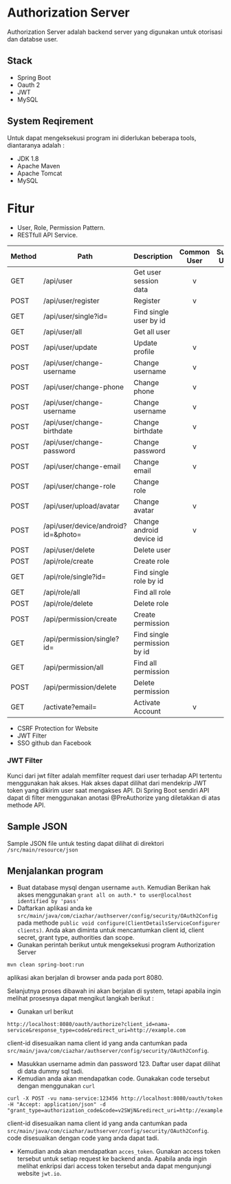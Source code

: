 # Authorization Server
Authorization Server adalah backend server yang digunakan untuk otorisasi dan databse user.

## Stack 
- Spring Boot
- Oauth 2
- JWT
- MySQL

## System Reqirement
Untuk dapat mengeksekusi program ini diderlukan beberapa tools, diantaranya adalah :
- JDK 1.8
- Apache Maven
- Apache Tomcat
- MySQL

# Fitur
- User, Role, Permission Pattern.
- RESTfull API Service.

Method	| Path	| Description	| Common User	| Super User
------------- | ------------------------- | ------------- |:-------------:|:----------------:|
GET	| /api/user	| Get user session data	| v | v	
POST	| /api/user/register	| Register	| v | v
GET	| /api/user/single?id=	| Find single user by id	|   | 	v
GET	| /api/user/all| Get all user	|  | v
POST	| /api/user/update	| Update profile	| v | v
POST	| /api/user/change-username	| Change username	| v | v
POST	| /api/user/change-phone	| Change phone	|  v | v
POST	| /api/user/change-username	| Change username	| v | v
POST	| /api/user/change-birthdate	| Change birthdate	| v | v
POST	| /api/user/change-password	| Change password	| v | v
POST	| /api/user/change-email	| Change email	| v | v
POST	| /api/user/change-role	| Change role	|   | v
POST	| /api/user/upload/avatar	| Change avatar	| v | v
POST	| /api/user/device/android?id=&photo=	| Change android device id	| v | v
POST	| /api/user/delete	| Delete user	|   | v
POST	| /api/role/create	| Create role	|   | v
GET	| /api/role/single?id= | Find single role by id	|   | v
GET	| /api/role/all	| Find all role	|   | v
POST	| /api/role/delete	| Delete role	|   | v
POST	| /api/permission/create	| Create permission	|   | v
GET	| /api/permission/single?id= | Find single permission by id	|   | v
GET	| /api/permission/all	| Find all permission|   | v
POST	| /api/permission/delete	| Delete permission	|   | v
GET	| /activate?email=	| Activate Account	|  v  |  v 

- CSRF Protection for Website
- JWT Filter
- SSO github dan Facebook

### JWT Filter
Kunci dari jwt filter adalah memfilter request dari user terhadap API tertentu menggunakan hak akses. Hak akses dapat dilihat dari mendekrip JWT token yang dikirim user saat mengakses API. Di Spring Boot sendiri API dapat di filter menggunakan anotasi @PreAuthorize yang diletakkan di atas methode API.
 
## Sample JSON
Sample JSON file untuk testing dapat dilihat di direktori `/src/main/resource/json`

## Menjalankan program
- Buat database mysql dengan username `auth`. Kemudian Berikan hak akses menggunakan `grant all on auth.* to user@localhost identified by 'pass'`
- Daftarkan aplikasi anda ke `src/main/java/com/ciazhar/authserver/config/security/OAuth2Config` pada methode `public void configure(ClientDetailsServiceConfigurer clients)`. Anda akan diminta untuk mencantumkan client id, client secret, grant type, authorities dan scope.   
- Gunakan perintah berikut untuk mengeksekusi program Authorization Server
```
mvn clean spring-boot:run
```
aplikasi akan berjalan di browser anda pada port 8080.

Selanjutnya proses dibawah ini akan berjalan di system, tetapi apabila ingin melihat prosesnya dapat mengikut langkah berikut :
- Gunakan url berikut 
```
http://localhost:8080/oauth/authorize?client_id=nama-service&response_type=code&redirect_uri=http://example.com
```
client-id disesuaikan nama client id yang anda cantumkan pada `src/main/java/com/ciazhar/authserver/config/security/OAuth2Config`.
- Masukkan username admin dan password 123. Daftar user dapat dilihat di data dummy sql tadi. 
- Kemudian anda akan mendapatkan code. Gunakakan code tersebut dengan menggunakan `curl`
```
curl -X POST -vu nama-service:123456 http://localhost:8080/oauth/token -H "Accept: application/json" -d "grant_type=authorization_code&code=v2SWjN&redirect_uri=http://example.com"
```
client-id disesuaikan nama client id yang anda cantumkan pada `src/main/java/com/ciazhar/authserver/config/security/OAuth2Config`. code disesuaikan dengan code yang anda dapat tadi.
- Kemudian anda akan mendapatkan `acces_token`. Gunakan access token tersebut untuk setiap request ke backend anda. Apabila anda ingin melihat enkripsi dari access token tersebut anda dapat mengunjungi website `jwt.io`.
